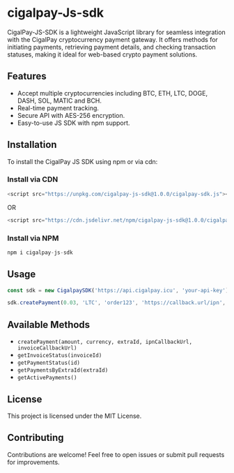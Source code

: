 # cigalpay-Js-sdk

CigalPay-JS-SDK is a lightweight JavaScript library for seamless integration with the CigalPay cryptocurrency payment gateway. It offers methods for initiating payments, retrieving payment details, and checking transaction statuses, making it ideal for web-based crypto payment solutions.

## Features

- Accept multiple cryptocurrencies including BTC, ETH, LTC, DOGE, DASH, SOL, MATIC and BCH.
- Real-time payment tracking.
- Secure API with AES-256 encryption.
- Easy-to-use JS SDK with npm support.

## Installation

To install the CigalPay JS SDK using npm or via cdn:

### Install via CDN

```js
<script src="https://unpkg.com/cigalpay-js-sdk@1.0.0/cigalpay-sdk.js"></script>
```

OR

```js
<script src="https://cdn.jsdelivr.net/npm/cigalpay-js-sdk@1.0.0/cigalpay-sdk.js"></script>
```

### Install via NPM

```js
npm i cigalpay-js-sdk
```

## Usage

```js
const sdk = new CigalpaySDK('https://api.cigalpay.icu', 'your-api-key');
```

```js
sdk.createPayment(0.03, 'LTC', 'order123', 'https://callback.url/ipn', 'https://callback.url/invoice').then(console.log);
```

## Available Methods

- `createPayment(amount, currency, extraId, ipnCallbackUrl, invoiceCallbackUrl)`
- `getInvoiceStatus(invoiceId)`
- `getPaymentStatus(id)`
- `getPaymentsByExtraId(extraId)`
- `getActivePayments()`

## License

This project is licensed under the MIT License.

## Contributing

Contributions are welcome! Feel free to open issues or submit pull requests for improvements.